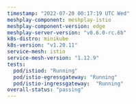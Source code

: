 ```yaml
---
timestamp: "2022-07-20 00:17:19 UTC Wed"
meshplay-component: meshplay-istio
meshplay-component-version: edge
meshplay-server-version: "v0.6.0-rc.6b"
k8s-distro: minikube
k8s-version: "v1.20.11"
service-mesh: istio
service-mesh-version: "1.12.9"
tests:
  pod/istiod: "Running"
  pod/istio-egressgateway: "Running"
  pod/istio-ingressgateway:  "Running"
overall-status: "passing"
---
```


